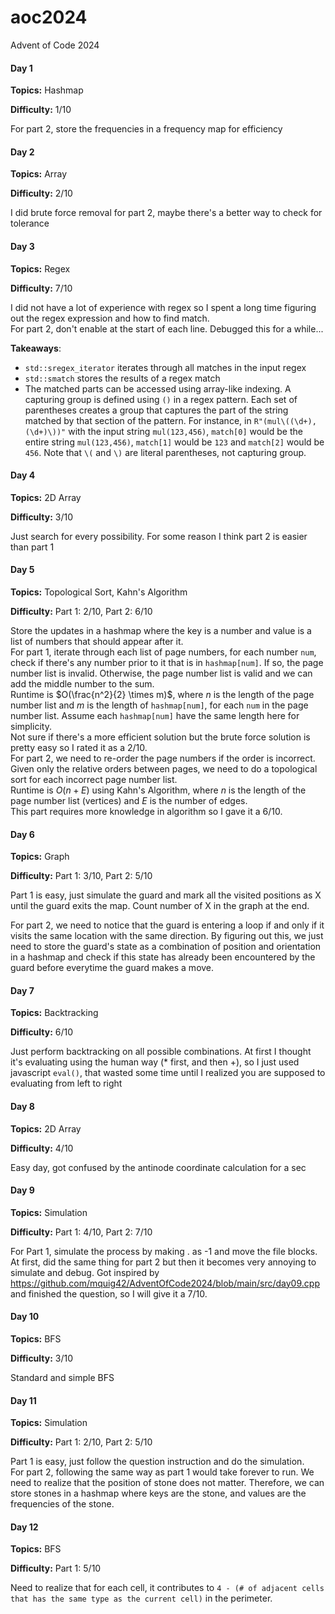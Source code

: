 # aoc2024
Advent of Code 2024

#### Day 1
**Topics:** Hashmap

**Difficulty:** 1/10

For part 2, store the frequencies in a frequency map for efficiency

#### Day 2
**Topics:** Array

**Difficulty:** 2/10

I did brute force removal for part 2, maybe there's a better way to check for tolerance

#### Day 3
**Topics:** Regex

**Difficulty:** 7/10

I did not have a lot of experience with regex so I spent a long time figuring out the regex expression and how to find match. \
For part 2, don't enable at the start of each line. Debugged this for a while...

**Takeaways**:
- `std::sregex_iterator` iterates through all matches in the input regex
- `std::smatch` stores the results of a regex match
- The matched parts can be accessed using array-like indexing. A capturing group is defined using `()` in a regex pattern. Each set of parentheses creates a group that captures the part of the string matched by that section of the pattern. For instance, in `R"(mul\((\d+),(\d+)\))"` with the input string `mul(123,456)`, `match[0]` would be the entire string `mul(123,456)`, `match[1]` would be `123` and `match[2]` would be `456`. Note that `\(` and `\)` are literal parentheses, not capturing group.

#### Day 4
**Topics:** 2D Array

**Difficulty:** 3/10

Just search for every possibility. For some reason I think part 2 is easier than part 1

#### Day 5
**Topics:** Topological Sort, Kahn's Algorithm

**Difficulty:** Part 1: 2/10, Part 2: 6/10

Store the updates in a hashmap where the key is a number and value is a list of numbers that should appear after it. \
For part 1, iterate through each list of page numbers, for each number `num`, check if there's any number prior to it that is in `hashmap[num]`. If so, the page number list is invalid. Otherwise, the page number list is valid and we can add the middle number to the sum. \
Runtime is $O(\frac{n^2}{2} \times m)$, where $n$ is the length of the page number list and $m$ is the length of `hashmap[num]`, for each `num` in the page number list. Assume each `hashmap[num]` have the same length here for simplicity. \
Not sure if there's a more efficient solution but the brute force solution is pretty easy so I rated it as a 2/10. \
For part 2, we need to re-order the page numbers if the order is incorrect. Given only the relative orders between pages, we need to do a topological sort for each incorrect page number list. \
Runtime is $O(n + E)$ using Kahn's Algorithm, where $n$ is the length of the page number list (vertices) and $E$ is the number of edges. \
This part requires more knowledge in algorithm so I gave it a 6/10.

#### Day 6
**Topics:** Graph

**Difficulty:** Part 1: 3/10, Part 2: 5/10

Part 1 is easy, just simulate the guard and mark all the visited positions as X until the guard exits the map. Count number of X in the graph at the end.

For part 2, we need to notice that the guard is entering a loop if and only if it visits the same location with the same direction. By figuring out this, we just need to store the guard's state as a combination of position and orientation in a hashmap and check if this state has already been encountered by the guard before everytime the guard makes a move.

#### Day 7
**Topics:** Backtracking

**Difficulty:** 6/10

Just perform backtracking on all possible combinations. At first I thought it's evaluating using the human way (* first, and then +), so I just used javascript `eval()`, that wasted some time until I realized you are supposed to evaluating from left to right

#### Day 8
**Topics:** 2D Array

**Difficulty:** 4/10

Easy day, got confused by the antinode coordinate calculation for a sec

#### Day 9
**Topics:** Simulation

**Difficulty:** Part 1: 4/10, Part 2: 7/10

For Part 1, simulate the process by making . as -1 and move the file blocks. At first, did the same thing for part 2 but then it becomes very annoying to simulate and debug. Got inspired by https://github.com/mquig42/AdventOfCode2024/blob/main/src/day09.cpp and finished the question, so I will give it a 7/10.

#### Day 10
**Topics:** BFS

**Difficulty:** 3/10

Standard and simple BFS

#### Day 11
**Topics:** Simulation

**Difficulty:** Part 1: 2/10, Part 2: 5/10

Part 1 is easy, just follow the question instruction and do the simulation. \
For part 2, following the same way as part 1 would take forever to run. We need to realize that the position of stone does not matter. Therefore, we can store stones in a hashmap where keys are the stone, and values are the frequencies of the stone.

#### Day 12
**Topics:** BFS

**Difficulty:** Part 1: 5/10

Need to realize that for each cell, it contributes to `4 - (# of adjacent cells that has the same type as the current cell)` in the perimeter.